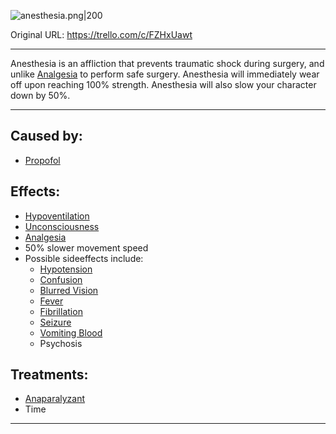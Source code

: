![anesthesia.png\|200](/Torso/Anesthesia%20-%20Attachments/6718845db30472d958dd7a8d.png)

Original URL: https://trello.com/c/FZHxUawt

---

Anesthesia is an affliction that prevents traumatic shock during surgery, and unlike [Analgesia](Analgesia.md) to perform safe surgery. Anesthesia will immediately wear off upon reaching 100% strength. Anesthesia will also slow your character down by 50%.

---

## Caused by:

- [Propofol](../Items/Propofol.md)

## Effects:

- [Hypoventilation](../Lungs/Hypoventilation.md)
- [Unconsciousness](../Head_Brain/Unconsciousness.md)
- [Analgesia](Analgesia.md)
- 50% slower movement speed
- Possible sideeffects include:
  - [Hypotension](../Blood/Hypotension.md)
  - [Confusion](../Symptoms/Confusion%201.md)
  - [Blurred Vision](../Symptoms/Blurred%20Vision.md)
  - [Fever](../Symptoms/Fever.md)
  - [Fibrillation](../Heart/Fibrillation.md)
  - [Seizure](../Head_Brain/Seizure.md)
  - [Vomiting Blood](../Symptoms/Vomiting%20Blood.md)
  - Psychosis

## Treatments:

- [Anaparalyzant](../Items/Anaparalyzant.md)
- Time

---


